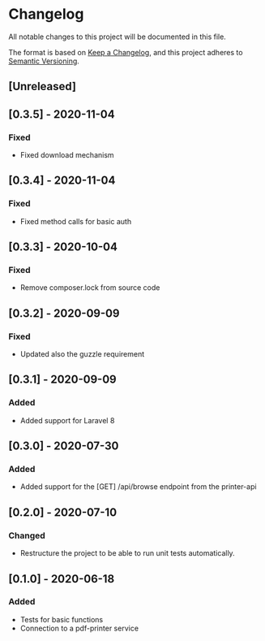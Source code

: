 # Changelog
All notable changes to this project will be documented in this file.

The format is based on [Keep a Changelog](https://keepachangelog.com/en/1.0.0/),
and this project adheres to [Semantic Versioning](https://semver.org/spec/v2.0.0.html).

## [Unreleased]

## [0.3.5] - 2020-11-04
### Fixed
- Fixed download mechanism

## [0.3.4] - 2020-11-04
### Fixed
- Fixed method calls for basic auth

## [0.3.3] - 2020-10-04
### Fixed
- Remove composer.lock from source code

## [0.3.2] - 2020-09-09
### Fixed
- Updated also the guzzle requirement

## [0.3.1] - 2020-09-09
### Added
- Added support for Laravel 8

## [0.3.0] - 2020-07-30
### Added
- Added support for the [GET] /api/browse endpoint from the printer-api

## [0.2.0] - 2020-07-10
### Changed
- Restructure the project to be able to run unit tests automatically.

## [0.1.0] - 2020-06-18
### Added
- Tests for basic functions
- Connection to a pdf-printer service

